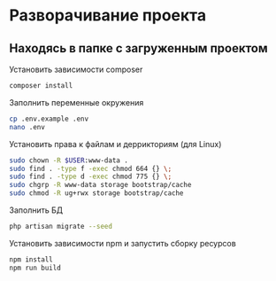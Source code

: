# Разворачивание проекта

## Находясь в папке с загруженным проектом

Установить зависимости composer
```sh
composer install
```

Заполнить переменные окружения
```sh
cp .env.example .env
nano .env
```

Установить права к файлам и деррикториям (для Linux)
```sh
sudo chown -R $USER:www-data .
sudo find . -type f -exec chmod 664 {} \;
sudo find . -type d -exec chmod 775 {} \;
sudo chgrp -R www-data storage bootstrap/cache
sudo chmod -R ug+rwx storage bootstrap/cache
```

Заполнить БД
```sh
php artisan migrate --seed
```

Установить зависимости npm и запустить сборку ресурсов
```sh
npm install
npm run build
```
